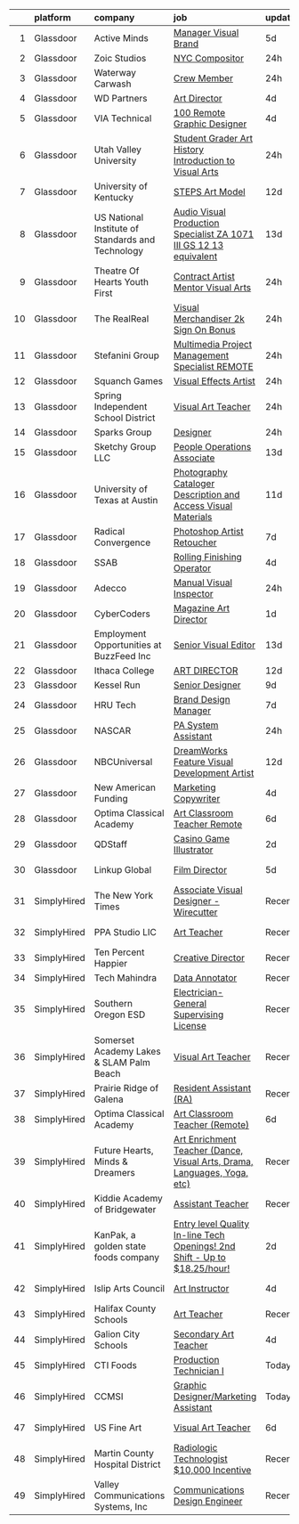 

|    | platform    | company                                           | job                                                                                                                                                                                                                                                                                                                                                                                                                                                                                                                                                                                                                                                                                                                                                                                                                                                                                                                                                                                                                                                                                                                                                                                                                                                                                                                                                            | update_time   | location                 |
|---:|:------------|:--------------------------------------------------|:---------------------------------------------------------------------------------------------------------------------------------------------------------------------------------------------------------------------------------------------------------------------------------------------------------------------------------------------------------------------------------------------------------------------------------------------------------------------------------------------------------------------------------------------------------------------------------------------------------------------------------------------------------------------------------------------------------------------------------------------------------------------------------------------------------------------------------------------------------------------------------------------------------------------------------------------------------------------------------------------------------------------------------------------------------------------------------------------------------------------------------------------------------------------------------------------------------------------------------------------------------------------------------------------------------------------------------------------------------------|:--------------|:-------------------------|
|  1 | Glassdoor   | Active Minds                                      | [Manager  Visual Brand](https://www.glassdoor.com/partner/jobListing.htm?pos=102&ao=1110586&s=58&guid=00000181d24b317fb579801e8b731dc6&src=GD_JOB_AD&t=SR&vt=w&ea=1&cs=1_8e07ec49&cb=1657090552647&jobListingId=1007972920514&cpc=AC285F3A3ECA6BB0&jrtk=3-0-1g794mcdokf1m801-1g794mce4g2fc800-39d4e1ee102f4a2a--6NYlbfkN0Ddku1uWDR4l7D1-_qzEE4SEoVy3WQmboZOuAT9Ygt2vAhedqVSYTVms-x_0FgPIP0SlvtooSR61r-TcvK8ct24wJVgB5XlsA0XCpcnPTeY8Ygx3j4aq4aZHoBeyZyiAymx9k5FwNBzQKMRJUHNwM0YTXzNmrRBxCQvLrBUWnlKue7naT-LnJYtiRDIbSK4j2Bxz5roC_gPHT53tSzsn54sRQ4QZYstYVjftZtbi5w3hZkrBOlXARNFp5BLe5LptWdv3z8tZd-B8FeTi2sAcxH1ie3cJRK9DrZsnTskao-xjdWHx-q3PiHj0KOFnY9xmUmLUHsUSw54OTFLi-NO8I5mHbSXPBgelBDngBTxrW7WFyQAfOB7ToZiZZP9CotSYc2uF8VBusIExdcCF5cpb-XTWOtW6rUl2SeScaoLB__8Oip6-4IglEXQ_Ttme9Vm3vXpJa-EE4SqKQ3BJkbPVAP9TVAEQWgqifEFj40OVygX0ACb-AS8Ry45U6f64eKpERo%3D)                                                                                                                                                                                                                                                                                                                                                                                                                                                                                                 | 5d            | Remote                   |
|  2 | Glassdoor   | Zoic Studios                                      | [NYC Compositor](https://www.glassdoor.com/partner/jobListing.htm?pos=125&ao=1136043&s=58&guid=00000181d24b317fb579801e8b731dc6&src=GD_JOB_AD&t=SR&vt=w&ea=1&cs=1_5f429311&cb=1657090552652&jobListingId=1007985699888&jrtk=3-0-1g794mcdokf1m801-1g794mce4g2fc800-2de649f96ece881c-)                                                                                                                                                                                                                                                                                                                                                                                                                                                                                                                                                                                                                                                                                                                                                                                                                                                                                                                                                                                                                                                                           | 24h           | Remote                   |
|  3 | Glassdoor   | Waterway Carwash                                  | [Crew Member](https://www.glassdoor.com/partner/jobListing.htm?pos=116&ao=1136043&s=58&guid=00000181d24b317fb579801e8b731dc6&src=GD_JOB_AD&t=SR&vt=w&cs=1_b3906dfa&cb=1657090552651&jobListingId=1007984807634&jrtk=3-0-1g794mcdokf1m801-1g794mce4g2fc800-31c0264f91a07e14-)                                                                                                                                                                                                                                                                                                                                                                                                                                                                                                                                                                                                                                                                                                                                                                                                                                                                                                                                                                                                                                                                                   | 24h           | Denver, CO               |
|  4 | Glassdoor   | WD Partners                                       | [Art Director](https://www.glassdoor.com/partner/jobListing.htm?pos=129&ao=1136043&s=58&guid=00000181d24b317fb579801e8b731dc6&src=GD_JOB_AD&t=SR&vt=w&cs=1_dddf9f78&cb=1657090552652&jobListingId=1007978008796&jrtk=3-0-1g794mcdokf1m801-1g794mce4g2fc800-0d447373f62ed550-)                                                                                                                                                                                                                                                                                                                                                                                                                                                                                                                                                                                                                                                                                                                                                                                                                                                                                                                                                                                                                                                                                  | 4d            | Remote                   |
|  5 | Glassdoor   | VIA Technical                                     | [100  Remote   Graphic Designer](https://www.glassdoor.com/partner/jobListing.htm?pos=111&ao=1110586&s=58&guid=00000181d24b317fb579801e8b731dc6&src=GD_JOB_AD&t=SR&vt=w&ea=1&cs=1_251ca149&cb=1657090552650&jobListingId=1007977609384&cpc=9908D8D4413DBB8A&jrtk=3-0-1g794mcdokf1m801-1g794mce4g2fc800-f11fdb4e32eb3479--6NYlbfkN0DiMOjtWe4T5v3kAjl8_2bayrJS56UUlntEwXslP8cANY48OY_wSkTvA2xp4BkUxfdsxCOqPz6Yiv6H7HPPB0Z0O-sWdsLKIEA-Z4cJClXybfy6ZARUGYJqKe_tVhyouWmAQVx3ph5xII0Oy9xkINDbIOPgafojuQ3bePGwB-JGSTCmjcO0B6oUS3gaSYgHkUz0SEkR2ZQce_JtrSb2WR_2CTFeVJMfH4BLqJFKXnZXPpXbjm2tzXWSNxU-V1Fo3KY0P3udmldHz4JzxWtU4MB-_Qh5pCFBMb6irdT9OtPyvwBYxfrbG7IT8yGFU44agvaX78Hp42R6eSktqdrcvp2gJVW-0CsWGgK0NSWRHOkN9BAm4on1eUfZmYU98EzcVIlre4Wmeb8gVN0RqeWLkMctbZGusXaokPjkTVlwkIY4tNSVTWcvsXfr-PPN9WQwGa6YBXCTcHskzkmYbnWx-qaxUO-wftY1K-PslpnVV19_sGeIoXZcEVkFonLKDDk2ifoHn7wv-WuVIA%3D%3D)                                                                                                                                                                                                                                                                                                                                                                                                                                                                          | 4d            | Remote                   |
|  6 | Glassdoor   | Utah Valley University                            | [Student   Grader Art History Introduction to Visual Arts](https://www.glassdoor.com/partner/jobListing.htm?pos=117&ao=1136043&s=58&guid=00000181d24b317fb579801e8b731dc6&src=GD_JOB_AD&t=SR&vt=w&cs=1_177b7a2a&cb=1657090552651&jobListingId=1007985524253&jrtk=3-0-1g794mcdokf1m801-1g794mce4g2fc800-27254e5761757fa2-)                                                                                                                                                                                                                                                                                                                                                                                                                                                                                                                                                                                                                                                                                                                                                                                                                                                                                                                                                                                                                                      | 24h           | Orem, UT                 |
|  7 | Glassdoor   | University of Kentucky                            | [STEPS Art Model](https://www.glassdoor.com/partner/jobListing.htm?pos=120&ao=1136043&s=58&guid=00000181d24b317fb579801e8b731dc6&src=GD_JOB_AD&t=SR&vt=w&cs=1_144661f6&cb=1657090552651&jobListingId=1007959511760&jrtk=3-0-1g794mcdokf1m801-1g794mce4g2fc800-9012ae3079f7ae31-)                                                                                                                                                                                                                                                                                                                                                                                                                                                                                                                                                                                                                                                                                                                                                                                                                                                                                                                                                                                                                                                                               | 12d           | Lexington, KY            |
|  8 | Glassdoor   | US National Institute of Standards and Technology | [Audio Visual Production Specialist  ZA 1071 III  GS 12 13 equivalent ](https://www.glassdoor.com/partner/jobListing.htm?pos=130&ao=1136043&s=58&guid=00000181d24b317fb579801e8b731dc6&src=GD_JOB_AD&t=SR&vt=w&cs=1_88ca4ee8&cb=1657090552652&jobListingId=1007958046277&jrtk=3-0-1g794mcdokf1m801-1g794mce4g2fc800-701a81e740585ddd-)                                                                                                                                                                                                                                                                                                                                                                                                                                                                                                                                                                                                                                                                                                                                                                                                                                                                                                                                                                                                                         | 13d           | Gaithersburg, MD         |
|  9 | Glassdoor   | Theatre Of Hearts Youth First                     | [Contract Artist Mentor Visual Arts](https://www.glassdoor.com/partner/jobListing.htm?pos=123&ao=1136043&s=58&guid=00000181d24b317fb579801e8b731dc6&src=GD_JOB_AD&t=SR&vt=w&ea=1&cs=1_7b08229f&cb=1657090552651&jobListingId=1007985538378&jrtk=3-0-1g794mcdokf1m801-1g794mce4g2fc800-0dd319178263c7a7-)                                                                                                                                                                                                                                                                                                                                                                                                                                                                                                                                                                                                                                                                                                                                                                                                                                                                                                                                                                                                                                                       | 24h           | Los Angeles, CA          |
| 10 | Glassdoor   | The RealReal                                      | [Visual Merchandiser    2k Sign On Bonus ](https://www.glassdoor.com/partner/jobListing.htm?pos=103&ao=1110586&s=58&guid=00000181d24b317fb579801e8b731dc6&src=GD_JOB_AD&t=SR&vt=w&ea=1&cs=1_60d9c00a&cb=1657090552648&jobListingId=1007984907560&cpc=A0032DE20586B9BD&jrtk=3-0-1g794mcdokf1m801-1g794mce4g2fc800-4ac500e89ea6db94--6NYlbfkN0DLP6g0lDoqZzhPnc0l2IIO15DLMc6nfdbu3pouBSAEyLHC7K7bTve3tmdCHI28Jr3r6tajo03J6yqho19PXihkvyxW_WvX2o39hPcAwlJLpEMKTHKwYywXFpecqH5MHFg3S5je55Y2FRNEe20sW7tsDhx5Uj9mZ1xBXde9NfBtNe_TEHRcGF__vGr3HpnC85Z4BC5Zt6HriwuSZu_aHmtxpVIyEmTbNmB9jxYSe_CVI4mhmz_k0OTH5JiR_gjXt-dx-j8DWHCh5X8ZeOhQX1LQEoYmDkYYed3EEnMF8ozvw5isGKASyEB9K11uuHexHSEupkGpy_C6cPlBuIvv4fJS4wNL1D9MpbnY-u3jdyET303h5Un0RAjuJ51pPD2Iw5-b9M0rzOTws63JxEkxVAsC-NaQ2CSRpGpg6nPN7647wyKSsw_ItatkyuhUNjMj0SLmPH1oo6wgZCWy75E1XeU6RJm7MV4EhH_rh-uxVZ7sCiHtuzUKjK_9T-IRNBzhIDvX3-LMhDOHJQ%3D%3D)                                                                                                                                                                                                                                                                                                                                                                                                                                                                | 24h           | Palm Beach, FL           |
| 11 | Glassdoor   | Stefanini Group                                   | [Multimedia Project Management Specialist  REMOTE ](https://www.glassdoor.com/partner/jobListing.htm?pos=126&ao=1136043&s=58&guid=00000181d24b317fb579801e8b731dc6&src=GD_JOB_AD&t=SR&vt=w&ea=1&cs=1_49602c9f&cb=1657090552652&jobListingId=1007985424704&jrtk=3-0-1g794mcdokf1m801-1g794mce4g2fc800-bb0f847ca30f6c45-)                                                                                                                                                                                                                                                                                                                                                                                                                                                                                                                                                                                                                                                                                                                                                                                                                                                                                                                                                                                                                                        | 24h           | Remote                   |
| 12 | Glassdoor   | Squanch Games                                     | [Visual Effects Artist](https://www.glassdoor.com/partner/jobListing.htm?pos=118&ao=1136043&s=58&guid=00000181d24b317fb579801e8b731dc6&src=GD_JOB_AD&t=SR&vt=w&ea=1&cs=1_7893769d&cb=1657090552651&jobListingId=1007985791841&jrtk=3-0-1g794mcdokf1m801-1g794mce4g2fc800-03dc8f628835d2e5-)                                                                                                                                                                                                                                                                                                                                                                                                                                                                                                                                                                                                                                                                                                                                                                                                                                                                                                                                                                                                                                                                    | 24h           | Remote                   |
| 13 | Glassdoor   | Spring Independent School District                | [Visual Art Teacher](https://www.glassdoor.com/partner/jobListing.htm?pos=112&ao=1136043&s=58&guid=00000181d24b317fb579801e8b731dc6&src=GD_JOB_AD&t=SR&vt=w&ea=1&cs=1_5e300c9d&cb=1657090552650&jobListingId=1007984876656&jrtk=3-0-1g794mcdokf1m801-1g794mce4g2fc800-5e99766416cc1fa9-)                                                                                                                                                                                                                                                                                                                                                                                                                                                                                                                                                                                                                                                                                                                                                                                                                                                                                                                                                                                                                                                                       | 24h           | Spring, TX               |
| 14 | Glassdoor   | Sparks Group                                      | [Designer](https://www.glassdoor.com/partner/jobListing.htm?pos=110&ao=1110586&s=58&guid=00000181d24b317fb579801e8b731dc6&src=GD_JOB_AD&t=SR&vt=w&cs=1_fee25d94&cb=1657090552650&jobListingId=1007984907906&cpc=F41FEAB56D215062&jrtk=3-0-1g794mcdokf1m801-1g794mce4g2fc800-0cdb011dd245df0c--6NYlbfkN0CVbIAoVGlVV0muHIzlWY31dYj5hrVkKa7qBWZ-hZn3g-zWnitpxah_RyLopvrEJPKEAMPXU9HMaS80CXI05aqcrVwhsRjOUcSxdkVN9CKtUgpNsvbGofoE7kpAYqOOMva1hBxHUW74frjAQrMulyw2A9Vetgs4W6ZzE3A_m1H_MrNXR-RZ-yBd4wt4OTi2wZgrwiSKSKdGEjF6RdKjBVLZb2m2-ppHE073_XsmbzoLzknYnJKKwfWCUANEsG_UGIYzC0pOCo9det92cHbx3-cKrbyEiz1Qnb3l52S7poHmF2dWHeMJJfLjvISIvsmJVb9cvXjzorn3IytqkilxOzhH2PFoRszIaQt-hLtdrO0rxy5_7kroXyvgidexpvV_IlDuc6A4WIeiE2G5ZUXeGOY9183QIWZxdd6qMO2LSCSeiTKP2u6FJK_mJ8C1t11oRZY_v7ghI7aQVIhEHnYttkwkt6gPsfhK6jjXttf0pu_NASHKR1psFITokm5mqyTqXYg%3D)                                                                                                                                                                                                                                                                                                                                                                                                                                                                                                                   | 24h           | Rockville, MD            |
| 15 | Glassdoor   | Sketchy Group LLC                                 | [People Operations Associate](https://www.glassdoor.com/partner/jobListing.htm?pos=128&ao=1136043&s=58&guid=00000181d24b317fb579801e8b731dc6&src=GD_JOB_AD&t=SR&vt=w&cs=1_7f65740e&cb=1657090552652&jobListingId=1007957026405&jrtk=3-0-1g794mcdokf1m801-1g794mce4g2fc800-605efcf76d4d120b-)                                                                                                                                                                                                                                                                                                                                                                                                                                                                                                                                                                                                                                                                                                                                                                                                                                                                                                                                                                                                                                                                   | 13d           | Remote                   |
| 16 | Glassdoor   | University of Texas at Austin                     | [Photography Cataloger  Description and Access  Visual Materials](https://www.glassdoor.com/partner/jobListing.htm?pos=127&ao=1136043&s=58&guid=00000181d24b317fb579801e8b731dc6&src=GD_JOB_AD&t=SR&vt=w&cs=1_b30c2b47&cb=1657090552652&jobListingId=1007962081292&jrtk=3-0-1g794mcdokf1m801-1g794mce4g2fc800-8167fdafd7f82c45-)                                                                                                                                                                                                                                                                                                                                                                                                                                                                                                                                                                                                                                                                                                                                                                                                                                                                                                                                                                                                                               | 11d           | Austin, TX               |
| 17 | Glassdoor   | Radical Convergence                               | [Photoshop Artist   Retoucher](https://www.glassdoor.com/partner/jobListing.htm?pos=101&ao=1110586&s=58&guid=00000181d24b317fb579801e8b731dc6&src=GD_JOB_AD&t=SR&vt=w&ea=1&cs=1_3c57b0da&cb=1657090552647&jobListingId=1007969111736&cpc=9FFE37255B2C047E&jrtk=3-0-1g794mcdokf1m801-1g794mce4g2fc800-d626d6a1b466c92e--6NYlbfkN0BzyIYrTMR_AjNKh_kvAG8N613gtHPANQ3sdLTkrtBd-_ugKl9O3LczorNsLTUdymbtBzgGEaH-akt_RYuWbOKr2zsQWBSjKBLE6ii0Q2ByPYklByKa8d36qhjnBVCLuM_mjH0mcm07T-_E3PKol8r8iQDi44Ue5l_tkkHAx9StmDfAtHpDWXYXY68H3FR4i6I00xM1MQy-drHFSlIaloi5JgfAKaaU_HH4FFoEnjY4npdpp--xwcQ8SYR0AvUFzZasqOspdqv53iNZWatVrmQeAka3Hi9j-SXIVRYqpKzR8xFxcKnPEA0Et_ijD3ZUiDevS8aG4n_WjJhdM__JzN0_ciPkDSlY7MC3flyBm2kzWBoetbIimDMfrndZ2blNhU9Q5YkRqzlFsWXwuQ_ZW9Ir-9LLrmUxoB5Ma1_BDw1JCefRCNeQzKWh24_tnbfAkNOU-nyaZ4GJ641jMLrtSpH5zCS6JskBiZfFUEoqxXEd9nMqEUC3Fi2VtAgZo7M2DyXjiy7eFoXV8A%3D%3D)                                                                                                                                                                                                                                                                                                                                                                                                                                                                            | 7d            | Herndon, VA              |
| 18 | Glassdoor   | SSAB                                              | [Rolling   Finishing Operator](https://www.glassdoor.com/partner/jobListing.htm?pos=115&ao=1136043&s=58&guid=00000181d24b317fb579801e8b731dc6&src=GD_JOB_AD&t=SR&vt=w&ea=1&cs=1_ef69004f&cb=1657090552651&jobListingId=1007977705307&jrtk=3-0-1g794mcdokf1m801-1g794mce4g2fc800-45d5d6c81410dea8-)                                                                                                                                                                                                                                                                                                                                                                                                                                                                                                                                                                                                                                                                                                                                                                                                                                                                                                                                                                                                                                                             | 4d            | Axis, AL                 |
| 19 | Glassdoor   | Adecco                                            | [Manual Visual Inspector](https://www.glassdoor.com/partner/jobListing.htm?pos=108&ao=1110586&s=58&guid=00000181d24b317fb579801e8b731dc6&src=GD_JOB_AD&t=SR&vt=w&ea=1&cs=1_bff42dcf&cb=1657090552650&jobListingId=1007986171259&cpc=280AB1FAEDD8D536&jrtk=3-0-1g794mcdokf1m801-1g794mce4g2fc800-fe7813e450ed1edf--6NYlbfkN0CsARmfH1XNQTa22oGIIJ18FtyAjbQsgfeQZpddTLaeHpCYMfBW8ir34LRYjnjzrv8r_5iKLS_q9pwQMUWM1qlZUCGWO_nP-olKcayqikwCuBUlrJL9DIf23Xf9kvYRK6useFX-10OYwAnn5Frcjw9q8kcLRQvH9JfpbHoC_PSUrECbQiEP_MI0U5YLMJkYqvDc_2KqPztZBMpIF6rZrQvyybQ7zIoAAHlRQKv26ZVd1RpKUKRidRQ7_LdAzzoQbvc71dNSfNJVAlBtv85DSEkNJrvxudyowODdQry8DvVkEd1P2GDRnvKnqjT5fBLBHro6t1fz_StUJpK6bqVXzXOjdsFwxpcyYjb6YBwbDvOy67RVooVBXX6KZHAth7jcNsKohJHxXTH_4C8fYfHyOkI7BFqNU0NQkOuNE1fVHo05bb_2jXHDy3q_upm2WUb8I273l1-NvMlRIcFioYogTqirC02Xi39uEAfrhO32nWMUGpAI4HsitA5Mp--hPcO9Sslj-Urv8gu-2ZhckR0l7d7JZCUzHFqLsewirf73bH5DwgQGc-vwaCete9zrcIXV3zsa9BTp5O4Q8Wlged8gKF68GwBUezklDK23EGmD08X8koovIqMZLwQw3if-ItAjb2pEfMKMmuUWBRiye1eOapqWBO3FBU3P53Oas6V-scEpsevaO-7-DFs8McFhFn6eJhRdmvV89Kf5H_Wl5o2CsEfaHix_rPX_sirSAPom4B-kRIGs3Iept90CmHBJsye4mHijItq4eAgJGnw9fQ4n_U22s67J_PahVPImwgfXOlvjg61Oh3b_R5lSOEXGSuj4KjmV0p6EwS82f8FDkhVgRpWflyWd85eeStWqrnGUKpziC-YOt8NHDiuEsNnsV7ofl1zHfdGGWqLotfrlsk7oe_uIwjnDwhZon-w%3D)                                                               | 24h           | Marietta, PA             |
| 20 | Glassdoor   | CyberCoders                                       | [Magazine Art Director](https://www.glassdoor.com/partner/jobListing.htm?pos=104&ao=1110586&s=58&guid=00000181d24b317fb579801e8b731dc6&src=GD_JOB_AD&t=SR&vt=w&ea=1&cs=1_1494f699&cb=1657090552648&jobListingId=1007982605107&cpc=B076152010A3B66C&jrtk=3-0-1g794mcdokf1m801-1g794mce4g2fc800-4236f8546e7136f2--6NYlbfkN0CpFJQzrgRR8WqXWK1qKKEqALWJw739KlKqr2H-MSI4eoBlI4EFrmor2FYZMP3muM16rRhWfLOvl86s7BwUaSV_o5HpNg9M765NBNjRQ-RKHXPwVcgCsaDEvuAZqUYgzzmmjsO-z5MBzeAtFnOhNsX0kZ5EpWQoUFPQ6CUbn4Mh1qHzD0_MBKwrSBfK4SZwlFdnEjlvJyk0ydeHPyakAIwX7hh9vbatY-r_BsoB4Sqb-yl4szHHC-gVFIlUCGiRiME1gLprnWS7DwwCT9QC9D1iYWZRDoPuRpnBp3TbWqapPSJIDNwvSiWyxVAPzIB7lrijwL8B7ffk7t86xMHHGhQI_iMePNGMtO--mVxiH7lhGgXUGWl5Q6a4P4YsuBkvV2POvtEt19rUJW2nI4nFfogmwHeVjmeeakjfGSBMPqc3Zei5LQq8F7cMNzY4vj9RYPYAOPoWZ1gis0pElVfwuKqXm5Q_LHTzMyKN-MqomVnvyIS-jA23DdCUosTUFsQ0R9O_o-SGaGxJfjvoZwFHEz68Kir3NkqYvEzQwNLF2u-AfgW2i6gbXv1ZzNdcIhQLN8kmPAI0e2pV410dLqN9AjnO6FGQF_Q6_DNzWvTZjHMBDThExEuTt1d5kWZyhJLXGn0uBdCfiQWR4jgThoN0FWJtNi-5kKelxo8ExlIDBdK4jhjjR823nRemLfHkiDsID4H1KNXGyJQeZIvtMiE-r4Nrt2VDgSwUT57PN0MjCuPpmGSRqmkA2bFL2H-PuTa6gzqQI8OaVLWwl1UMvBUTTr6Uqulq59QlKdasfbVG1wt_RsjoUaOO8MiD0Giqq7q2-UudDf0Rc7UOBSEw0SOaYJ7LauVio1zSPCuWzZzW1HArQsaSHBYayX72f7c_yTj-3JfFjXRVgyyJJMf-ypx6bs0c0GhifVEwVdeGvpmolNkjD-9F5i7tq8UfZe0OeWhvZ3CbfjQz54-YQA7WEFl_1jNJVzFnF0Aqg08%3D) | 1d            | Fayetteville, TN         |
| 21 | Glassdoor   | Employment Opportunities at BuzzFeed  Inc         | [Senior Visual Editor](https://www.glassdoor.com/partner/jobListing.htm?pos=119&ao=1136043&s=58&guid=00000181d24b317fb579801e8b731dc6&src=GD_JOB_AD&t=SR&vt=w&cs=1_e81445d6&cb=1657090552651&jobListingId=1007956938686&jrtk=3-0-1g794mcdokf1m801-1g794mce4g2fc800-0bfdd8ed55f95655-)                                                                                                                                                                                                                                                                                                                                                                                                                                                                                                                                                                                                                                                                                                                                                                                                                                                                                                                                                                                                                                                                          | 13d           | New York, NY             |
| 22 | Glassdoor   | Ithaca College                                    | [ART DIRECTOR](https://www.glassdoor.com/partner/jobListing.htm?pos=107&ao=1110586&s=58&guid=00000181d24b317fb579801e8b731dc6&src=GD_JOB_AD&t=SR&vt=w&ea=1&cs=1_509c96fc&cb=1657090552649&jobListingId=1007960232549&cpc=8795CF9063CD573D&jrtk=3-0-1g794mcdokf1m801-1g794mce4g2fc800-995da69aa45f37b8--6NYlbfkN0B8WAW5-vAWbnYnrcksxMAJIpL_4jfcfaqlwvAlvV1X-IXaUo764PPRoi1Qomm7lenZ6ejeUC7UX25YjHOnZksljrbmaHT7VtRpiephN2Y26vO5Ja8ePxLDWZHmmLpUj_95sAlpltQ7XPlgFCxYv9uHsAt80vcGYOUl0CMD4oD5M-YljxeafxI7yMsf1M7Mb7ZZCqDr0wMjkqRhWBa5LjsPyEd0hZGgtHfgJN2S7X2_y-2fH8uOVaK_9yjUX-6s3vfiXfr8lrywpeWkqvvbw90kAejoL5NbqE_JX3nRGqF8uCgAXQwylnlK7ReUVe-5sZURQwVrqjVrbPc5pIdoJUgYjO1fDRMV7xw42uuXZ12CAuMFzN6PSbKT--RL3iuIhw47VjvjVKoUeKy0GzrdYYL_-oOhm3GSmjU_WmJO2i0a5SjtghKpEJ9KRBdMVvI81j3f7_ji3vWYutY_-r0ck6CZ6Tr54Hb8vpkjw8govMVPUA%3D%3D)                                                                                                                                                                                                                                                                                                                                                                                                                                                                                                                            | 12d           | Remote                   |
| 23 | Glassdoor   | Kessel Run                                        | [Senior Designer](https://www.glassdoor.com/partner/jobListing.htm?pos=121&ao=1136043&s=58&guid=00000181d24b317fb579801e8b731dc6&src=GD_JOB_AD&t=SR&vt=w&ea=1&cs=1_ad5cb334&cb=1657090552651&jobListingId=1007965021797&jrtk=3-0-1g794mcdokf1m801-1g794mce4g2fc800-3d0994334884b52e-)                                                                                                                                                                                                                                                                                                                                                                                                                                                                                                                                                                                                                                                                                                                                                                                                                                                                                                                                                                                                                                                                          | 9d            | Boston, MA               |
| 24 | Glassdoor   | HRU Tech                                          | [Brand Design Manager](https://www.glassdoor.com/partner/jobListing.htm?pos=109&ao=1110586&s=58&guid=00000181d24b317fb579801e8b731dc6&src=GD_JOB_AD&t=SR&vt=w&ea=1&cs=1_f3ae70db&cb=1657090552650&jobListingId=1007968473323&cpc=0FE1F5EA2BC84A01&jrtk=3-0-1g794mcdokf1m801-1g794mce4g2fc800-42459e7cfe654c35--6NYlbfkN0AJtgjjiuVXxFvvj_5n2MdGVIOerKP3hw4eeVvVwUUGPgcEDQA260vjy20zxAOTN_X7Sheaxr2HwrdSEjxnDu2KI17Z8CkBXHrfKi8Xlwn2NIoJrFoh7etOMtU4A58MU6mWnhVdU_bWgbm8EuHK2Pz7HH6WA6wmgdkpftE_U6_ervTGL-VMt88MJhqRv7gZU6OjJuNXlf0lzeMx8E-bEJ1lA2XkFfW6q6CZqy8x5esu7fjhzgJStKDqZtLWdULgLZ5viOu0CfMzy8Xr-YS382xifHaBgINTACgQQ-0Qc4aDOK7w5VWA-Npq2NgM-8NtqGr7L1ExpVLwOaI8OUPExlZuT73StDysutmdIEdiC2FbDDpoAAOEQXkNqJTttKcaxTH2RpiyQmwdN_bJVr3PnEBqXuQB-V8rl36eBKcwxMeecqUyXWAPkyCPdov5yVlD_oZpvshgRfjqlrPNjzA2xKHPiEst1vRkEADJu0xV8ZwigA9AAS3l2cKYEi8UGYNV0ak9GvHwiFnTyw%3D%3D)                                                                                                                                                                                                                                                                                                                                                                                                                                                                                    | 7d            | Remote                   |
| 25 | Glassdoor   | NASCAR                                            | [PA System Assistant](https://www.glassdoor.com/partner/jobListing.htm?pos=124&ao=1136043&s=58&guid=00000181d24b317fb579801e8b731dc6&src=GD_JOB_AD&t=SR&vt=w&cs=1_e93c6d20&cb=1657090552651&jobListingId=1007985538861&jrtk=3-0-1g794mcdokf1m801-1g794mce4g2fc800-7a49767583ed2c81-)                                                                                                                                                                                                                                                                                                                                                                                                                                                                                                                                                                                                                                                                                                                                                                                                                                                                                                                                                                                                                                                                           | 24h           | Daytona Beach, FL        |
| 26 | Glassdoor   | NBCUniversal                                      | [DreamWorks Feature   Visual Development Artist](https://www.glassdoor.com/partner/jobListing.htm?pos=114&ao=1136043&s=58&guid=00000181d24b317fb579801e8b731dc6&src=GD_JOB_AD&t=SR&vt=w&cs=1_c5b1c773&cb=1657090552651&jobListingId=1007960533817&jrtk=3-0-1g794mcdokf1m801-1g794mce4g2fc800-1a4cd5d29a29519f-)                                                                                                                                                                                                                                                                                                                                                                                                                                                                                                                                                                                                                                                                                                                                                                                                                                                                                                                                                                                                                                                | 12d           | Glendale, CA             |
| 27 | Glassdoor   | New American Funding                              | [Marketing Copywriter](https://www.glassdoor.com/partner/jobListing.htm?pos=106&ao=1110586&s=58&guid=00000181d24b317fb579801e8b731dc6&src=GD_JOB_AD&t=SR&vt=w&ea=1&cs=1_f92f4aec&cb=1657090552649&jobListingId=1007977109350&cpc=8795CF9063CD573D&jrtk=3-0-1g794mcdokf1m801-1g794mce4g2fc800-7964ae984ae00bbe--6NYlbfkN0C2BFb7Ub2YUp4strrym9V3pWtjyRKtgHKt_kMzkewmGGJEved23y_kY-GSZp2akmNPY1Ahw1bngQODYwb0xjxS7STtfCJajO9osLOt0KNWnHmlesmoxFVbjrGbnFhxkSImnfrOyyASlDfC0SgkEmKodQB1Q1QDJpqvLPRF2jU9nSlORdbsZa_jj3Czal5fcxVhpOAkYpf5-ig7PEO_X8oTtoYIPWQui1WLII7Fz2c0yr1cVWofY63EUSZAeHt983di3cD4q-aupI0iIIcafVZg_NRWhJlCuNsBDjJTTO6v-sITFF_vmLb-M78ifDXcLNHO1mpIs2BAf0eE8SYHlFRvhYFp3VVKDpHtDIB4H_urNGt9jzTeonUnWdE5MRw4jfb-Qrtm982ZNRULaQ9EVeOGExhzuIjW88J9156kjXFwLDO0qexfP0cyRgL2EqMkOptm9fRmwKDYhbelDcQXMjcRj1rDY3amUpIlFCJ6bYMJs3ip-EovE21LRhQ0wyRMvYo%3D)                                                                                                                                                                                                                                                                                                                                                                                                                                                                                                  | 4d            | Remote                   |
| 28 | Glassdoor   | Optima Classical Academy                          | [Art Classroom Teacher  Remote ](https://www.glassdoor.com/partner/jobListing.htm?pos=113&ao=1136043&s=58&guid=00000181d24b317fb579801e8b731dc6&src=GD_JOB_AD&t=SR&vt=w&ea=1&cs=1_5a67d89e&cb=1657090552650&jobListingId=1007971078902&jrtk=3-0-1g794mcdokf1m801-1g794mce4g2fc800-aebddfabd6405ebd-)                                                                                                                                                                                                                                                                                                                                                                                                                                                                                                                                                                                                                                                                                                                                                                                                                                                                                                                                                                                                                                                           | 6d            | Remote                   |
| 29 | Glassdoor   | QDStaff                                           | [Casino Game Illustrator](https://www.glassdoor.com/partner/jobListing.htm?pos=105&ao=1110586&s=58&guid=00000181d24b317fb579801e8b731dc6&src=GD_JOB_AD&t=SR&vt=w&ea=1&cs=1_f4b1e6f2&cb=1657090552648&jobListingId=1007979465017&cpc=FD1C1DA32C38CFA7&jrtk=3-0-1g794mcdokf1m801-1g794mce4g2fc800-7b5571057083f71e--6NYlbfkN0BK9GXDcakwdiqmeo8o-2GvkYnmPkq7xevAHdeF_847qkpPJo8-WyfGxHsHPe4cA6EI7EtJnTtXxg2G6TxjzkWSjN-_eoC0CQqc2RAq2MV5g6TovBKQDk7CcqvV3amJm8rIfBPyOGl_nc6LyWzqcbr5tu7ooFcLrIX_cxWhA8bZqCmVqt4J3dHYM7VKshSm09C-X-TBoytq550xHUXeaaaTk4oiL9nTZOoAutx8woaYn_x65GcXg54S_alZDRsn4Z4SU0Qo226Y1H_wtWbbcBbCgVoq3L4Dp_8oaY2AKFUI2xSwLmhJVRcdm26I2eDRboins4Bjj2iou3X9Td0OgBEMu9VvNSQKZegT_5LApw0Zl7tTslFGHul-WNGHd-tziYzBti1xwDM8tcxrs0zEJCHUnpw7gJHt6p29yxJhd8p2gYLkbjXARg0GL-p00nQvPMxrug16q8sw4y2OnQ2eez60VyBxBmMEVGSbHfLuDpaQoQ%3D%3D)                                                                                                                                                                                                                                                                                                                                                                                                                                                                                                                 | 2d            | Escondido, CA            |
| 30 | Glassdoor   | Linkup Global                                     | [Film Director](https://www.glassdoor.com/partner/jobListing.htm?pos=122&ao=1136043&s=58&guid=00000181d24b317fb579801e8b731dc6&src=GD_JOB_AD&t=SR&vt=w&ea=1&cs=1_ee2dcb27&cb=1657090552651&jobListingId=1007974799601&jrtk=3-0-1g794mcdokf1m801-1g794mce4g2fc800-1192a2530c3536e5-)                                                                                                                                                                                                                                                                                                                                                                                                                                                                                                                                                                                                                                                                                                                                                                                                                                                                                                                                                                                                                                                                            | 5d            | Los Angeles, CA          |
| 31 | SimplyHired | The New York Times                                | [Associate Visual Designer - Wirecutter](https://www.simplyhired.com/job/sOb4Nj_fjyz6dQsPqvhTsUv-M99EUb-Kib2R_dOZHDNFN4p-HKsS-Q?q=visual+art)                                                                                                                                                                                                                                                                                                                                                                                                                                                                                                                                                                                                                                                                                                                                                                                                                                                                                                                                                                                                                                                                                                                                                                                                                  | Recently      | New York, NY             |
| 32 | SimplyHired | PPA Studio LIC                                    | [Art Teacher](https://www.simplyhired.com/job/M8ql5LsufuWbmx9v1Nxoi7Yw3dncC--acMvlXpbMhrWKxnz3ZzxtYQ?q=visual+art)                                                                                                                                                                                                                                                                                                                                                                                                                                                                                                                                                                                                                                                                                                                                                                                                                                                                                                                                                                                                                                                                                                                                                                                                                                             | Recently      | Long Island City, NY     |
| 33 | SimplyHired | Ten Percent Happier                               | [Creative Director](https://www.simplyhired.com/job/38C-S9eAU4031wnVQC7M8lubTNpIuPvR9bulptJ6065dx1lMCrtipQ?q=visual+art)                                                                                                                                                                                                                                                                                                                                                                                                                                                                                                                                                                                                                                                                                                                                                                                                                                                                                                                                                                                                                                                                                                                                                                                                                                       | Recently      | Remote                   |
| 34 | SimplyHired | Tech Mahindra                                     | [Data Annotator](https://www.simplyhired.com/job/hUvio7q-Hx0C42TnwQcvl5pdeY6b4NLSK3kG_GWkMKhEwLTn49udcw?q=visual+art)                                                                                                                                                                                                                                                                                                                                                                                                                                                                                                                                                                                                                                                                                                                                                                                                                                                                                                                                                                                                                                                                                                                                                                                                                                          | Recently      | Remote                   |
| 35 | SimplyHired | Southern Oregon ESD                               | [Electrician- General Supervising License](https://www.simplyhired.com/job/iRbBQz5xsVg6jd0HvEgNroc6TslXP3Ww-ifxhyizmNPK541tgGrpKw?q=visual+art)                                                                                                                                                                                                                                                                                                                                                                                                                                                                                                                                                                                                                                                                                                                                                                                                                                                                                                                                                                                                                                                                                                                                                                                                                | Recently      | Klamath Falls, OR        |
| 36 | SimplyHired | Somerset Academy Lakes & SLAM Palm Beach          | [Visual Art Teacher](https://www.simplyhired.com/job/avfQXA_V4bNz2O3NglQWS_v3MptpjZsZuMgvsvYVpf1VzjyFQjRWKw?q=visual+art)                                                                                                                                                                                                                                                                                                                                                                                                                                                                                                                                                                                                                                                                                                                                                                                                                                                                                                                                                                                                                                                                                                                                                                                                                                      | Recently      | West Palm Beach, FL      |
| 37 | SimplyHired | Prairie Ridge of Galena                           | [Resident Assistant (RA)](https://www.simplyhired.com/job/xalvUs9feat4agrC6rXRNdmNk1IHgwg_zdAyyg2CrYftWmoenmKV8A?q=visual+art)                                                                                                                                                                                                                                                                                                                                                                                                                                                                                                                                                                                                                                                                                                                                                                                                                                                                                                                                                                                                                                                                                                                                                                                                                                 | Recently      | Galena, IL               |
| 38 | SimplyHired | Optima Classical Academy                          | [Art Classroom Teacher (Remote)](https://www.simplyhired.com/job/AJxKrMWFqOuy-B6duisuqR73v8A4IGArZvnqMUsqEpThMkhSoee5yw?q=visual+art)                                                                                                                                                                                                                                                                                                                                                                                                                                                                                                                                                                                                                                                                                                                                                                                                                                                                                                                                                                                                                                                                                                                                                                                                                          | 6d            | Remote                   |
| 39 | SimplyHired | Future Hearts, Minds & Dreamers                   | [Art Enrichment Teacher (Dance, Visual Arts, Drama, Languages, Yoga, etc)](https://www.simplyhired.com/job/wuBdNEX49tUJ7_8jJEpKrAK7uBx8UbeoNfbI_Cc8K8IDrDIexItuvQ?q=visual+art)                                                                                                                                                                                                                                                                                                                                                                                                                                                                                                                                                                                                                                                                                                                                                                                                                                                                                                                                                                                                                                                                                                                                                                                | Recently      | Atlanta, GA +7 locations |
| 40 | SimplyHired | Kiddie Academy of Bridgewater                     | [Assistant Teacher](https://www.simplyhired.com/job/vARPK6YtgeaH25gtXwIrQ8TFAhHvW19E9Cf9IyC0NUJWL70AbmXJ8g?q=visual+art)                                                                                                                                                                                                                                                                                                                                                                                                                                                                                                                                                                                                                                                                                                                                                                                                                                                                                                                                                                                                                                                                                                                                                                                                                                       | Recently      | Bridgewater, NJ          |
| 41 | SimplyHired | KanPak, a golden state foods company              | [Entry level Quality In-line Tech Openings! 2nd Shift - Up to $18.25/hour!](https://www.simplyhired.com/job/rMYrbULIky6enGsoTpBZQp1DvhVa7S3hSc2TdmFUo8pDD84KJ6VIWw?q=visual+art)                                                                                                                                                                                                                                                                                                                                                                                                                                                                                                                                                                                                                                                                                                                                                                                                                                                                                                                                                                                                                                                                                                                                                                               | 2d            | Penn Yan, NY             |
| 42 | SimplyHired | Islip Arts Council                                | [Art Instructor](https://www.simplyhired.com/job/L0FTd10CywQ-sdUYvP5fgpfeqQ_O-53U0kCEBgr25O9rBM7oaniBGw?q=visual+art)                                                                                                                                                                                                                                                                                                                                                                                                                                                                                                                                                                                                                                                                                                                                                                                                                                                                                                                                                                                                                                                                                                                                                                                                                                          | 4d            | Bay Shore, NY            |
| 43 | SimplyHired | Halifax County Schools                            | [Art Teacher](https://www.simplyhired.com/job/l4fZzG6er8HW0T-K3hFVmKjJAhNPVPj2C3SP2xWZAQVfpBDmzSV68g?q=visual+art)                                                                                                                                                                                                                                                                                                                                                                                                                                                                                                                                                                                                                                                                                                                                                                                                                                                                                                                                                                                                                                                                                                                                                                                                                                             | Recently      | Littleton, NC            |
| 44 | SimplyHired | Galion City Schools                               | [Secondary Art Teacher](https://www.simplyhired.com/job/3z0qaGOdQlbDgIePFreQUg5SVudfTt9TC6a3R_Wobuwe_TmKToF2mw?q=visual+art)                                                                                                                                                                                                                                                                                                                                                                                                                                                                                                                                                                                                                                                                                                                                                                                                                                                                                                                                                                                                                                                                                                                                                                                                                                   | 4d            | Galion, OH               |
| 45 | SimplyHired | CTI Foods                                         | [Production Technician I](https://www.simplyhired.com/job/yk6cH60jIxKXW7yGpwR6ZKspLJhZ95XK7vax4tOZlNs_La1O9KUxFQ?q=visual+art)                                                                                                                                                                                                                                                                                                                                                                                                                                                                                                                                                                                                                                                                                                                                                                                                                                                                                                                                                                                                                                                                                                                                                                                                                                 | Today         | Owingsville, KY          |
| 46 | SimplyHired | CCMSI                                             | [Graphic Designer/Marketing Assistant](https://www.simplyhired.com/job/6fA85FTnWaoFe9RkvvSfytbGTo6w5zSYu9lavItt8BJCghBNerevpQ?q=visual+art)                                                                                                                                                                                                                                                                                                                                                                                                                                                                                                                                                                                                                                                                                                                                                                                                                                                                                                                                                                                                                                                                                                                                                                                                                    | Today         | Danville, IL             |
| 47 | SimplyHired | US Fine Art                                       | [Visual Art Teacher](https://www.simplyhired.com/job/2RvnZ-UoJ1myHWq3_oBH1glLk2i_I6yxgHbYhR9cyjfDrEiseURu8Q?q=visual+art)                                                                                                                                                                                                                                                                                                                                                                                                                                                                                                                                                                                                                                                                                                                                                                                                                                                                                                                                                                                                                                                                                                                                                                                                                                      | 6d            | Temple City, CA          |
| 48 | SimplyHired | Martin County Hospital District                   | [Radiologic Technologist $10,000 Incentive](https://www.simplyhired.com/job/SxpQufAlA_drdvgaCZ28TlbTwRCh3xEiizIAvW6N0f5-5H2bUWzU2Q?q=visual+art)                                                                                                                                                                                                                                                                                                                                                                                                                                                                                                                                                                                                                                                                                                                                                                                                                                                                                                                                                                                                                                                                                                                                                                                                               | Recently      | Big Spring, TX           |
| 49 | SimplyHired | Valley Communications Systems, Inc                | [Communications Design Engineer](https://www.simplyhired.com/job/AUo7E07w2klkxUe_MpJEXKAe3q6D53g2ij9loL_ldPaRLYQDHOrlRg?q=visual+art)                                                                                                                                                                                                                                                                                                                                                                                                                                                                                                                                                                                                                                                                                                                                                                                                                                                                                                                                                                                                                                                                                                                                                                                                                          | Recently      | Chicopee, MA             |